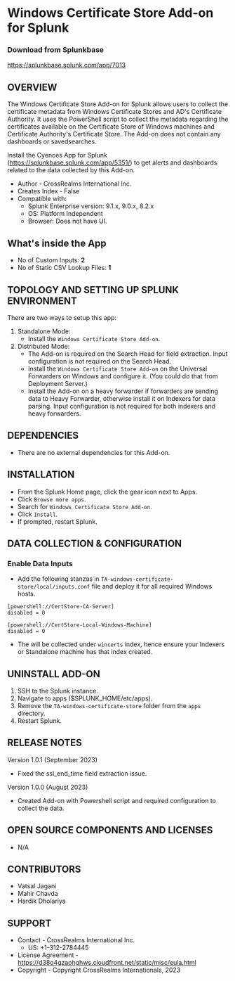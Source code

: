 # Windows Certificate Store Add-on for Splunk

### Download from Splunkbase
https://splunkbase.splunk.com/app/7013


OVERVIEW
--------
The Windows Certificate Store Add-on for Splunk allows users to collect the certificate metadata from Windows Certificate Stores and AD's Certificate Authority. It uses the PowerShell script to collect the metadata regarding the certificates available on the Certificate Store of Windows machines and Certificate Authority's Certificate Store. The Add-on does not contain any dashboards or savedsearches.

Install the Cyences App for Splunk (https://splunkbase.splunk.com/app/5351/) to get alerts and dashboards related to the data collected by this Add-on.

* Author - CrossRealms International Inc.
* Creates Index - False
* Compatible with:
   * Splunk Enterprise version: 9.1.x, 9.0.x, 8.2.x
   * OS: Platform Independent
   * Browser: Does not have UI.


## What's inside the App

* No of Custom Inputs: **2**
* No of Static CSV Lookup Files: **1**



TOPOLOGY AND SETTING UP SPLUNK ENVIRONMENT
------------------------------------------
There are two ways to setup this app:
  1. Standalone Mode: 
     * Install the `Windows Certificate Store Add-on`.
  2. Distributed Mode:
     * The Add-on is required on the Search Head for field extraction. Input configuration is not required on the Search Head.
     * Install the `Windows Certificate Store Add-on` on the Universal Forwarders on Windows and configure it. (You could do that from Deployment Server.)
     * Install the Add-on on a heavy forwarder if forwarders are sending data to Heavy Forwarder, otherwise install it on Indexers for data parsing. Input configuration is not required for both indexers and heavy forwarders.


DEPENDENCIES
------------------------------------------------------------
* There are no external dependencies for this Add-on.


INSTALLATION
------------------------------------------------------------
* From the Splunk Home page, click the gear icon next to Apps.
* Click `Browse more apps`.
* Search for `Windows Certificate Store Add-on`.
* Click `Install`.
* If prompted, restart Splunk.


DATA COLLECTION & CONFIGURATION
------------------------------------------------------------
### Enable Data Inputs ###
* Add the following stanzas in `TA-windows-certificate-store/local/inputs.conf` file and deploy it for all required Windows hosts.
```
[powershell://CertStore-CA-Server]
disabled = 0

[powershell://CertStore-Local-Windows-Machine]
disabled = 0
```

* The will be collected under `wincerts` index, hence ensure your Indexers or Standalone machine has that index created.



UNINSTALL ADD-ON
-------------
1. SSH to the Splunk instance.
2. Navigate to apps ($SPLUNK_HOME/etc/apps).
3. Remove the `TA-windows-certificate-store` folder from the `apps` directory.
4. Restart Splunk.


RELEASE NOTES
-------------
Version 1.0.1 (September 2023)
* Fixed the ssl_end_time field extraction issue.

Version 1.0.0 (August 2023)
* Created Add-on with Powershell script and required configuration to collect the data.



OPEN SOURCE COMPONENTS AND LICENSES
------------------------------
* N/A


CONTRIBUTORS
------------
* Vatsal Jagani
* Mahir Chavda
* Hardik Dholariya



SUPPORT
-------
* Contact - CrossRealms International Inc.
  * US: +1-312-2784445
* License Agreement - https://d38o4gzaohghws.cloudfront.net/static/misc/eula.html
* Copyright - Copyright CrossRealms Internationals, 2023


